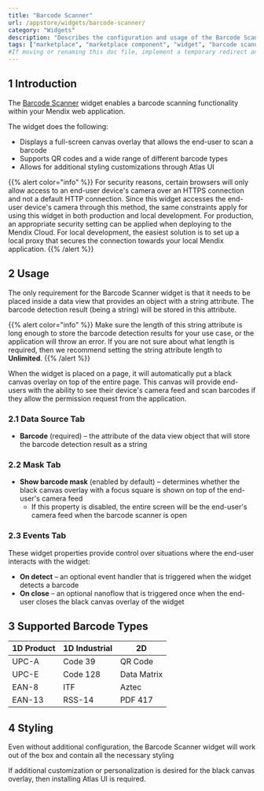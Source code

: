 ```yaml
---
title: "Barcode Scanner"
url: /appstore/widgets/barcode-scanner/
category: "Widgets"
description: "Describes the configuration and usage of the Barcode Scanner widget, which is available in the Mendix Marketplace."
tags: ["marketplace", "marketplace component", "widget", "barcode scanner", "platform support"]
#If moving or renaming this doc file, implement a temporary redirect and let the respective team know they should update the URL in the product. See Mapping to Products for more details.
---
```


## 1 Introduction

The [Barcode Scanner](https://marketplace.mendix.com/link/component/117627) widget enables a barcode scanning functionality within your Mendix web application.

The widget does the following:

* Displays a full-screen canvas overlay that allows the end-user to scan a barcode
* Supports QR codes and a wide range of different barcode types
* Allows for additional styling customizations through Atlas UI

{{% alert color="info" %}}
For security reasons, certain browsers will only allow access to an end-user device's camera over an HTTPS connection and not a default HTTP connection. Since this widget accesses the end-user device's camera through this method, the same constraints apply for using this widget in both production and local development. For production, an appropriate security setting can be applied when deploying to the Mendix Cloud. For local development, the easiest solution is to set up a local proxy that secures the connection towards your local Mendix application.
{{% /alert %}}

## 2 Usage

The only requirement for the Barcode Scanner widget is that it needs to be placed inside a data view that provides an object with a string attribute. The barcode detection result (being a string) will be stored in this attribute.

{{% alert color="info" %}}
Make sure the length of this string attribute is long enough to store the barcode detection results for your use case, or the application will throw an error. If you are not sure about what length is required, then we recommend setting the string attribute length to **Unlimited**.
{{% /alert %}}

When the widget is placed on a page, it will automatically put a black canvas overlay on top of the entire page. This canvas will provide end-users with the ability to see their device's camera feed and scan barcodes if they allow the permission request from the application.

### 2.1 Data Source Tab

* **Barcode** (required) – the attribute of the data view object that will store the barcode detection result as a string

### 2.2 Mask Tab

* **Show barcode mask** (enabled by default) – determines whether the black canvas overlay with a focus square is shown on top of the end-user's camera feed
  * If this property is disabled, the entire screen will be the end-user's camera feed when the barcode scanner is open

### 2.3 Events Tab

These widget properties provide control over situations where the end-user interacts with the widget:

* **On detect** – an optional event handler that is triggered when the widget detects a barcode
* **On close** – an optional nanoflow that is triggered once when the end-user closes the black canvas overlay of the widget

## 3 Supported Barcode Types

| 1D Product | 1D Industrial       | 2D             |
| ---------- | ------------------- | -------------- |
| UPC-A      | Code 39             | QR Code        |
| UPC-E      | Code 128            | Data Matrix    |
| EAN-8      | ITF                 | Aztec          |
| EAN-13     | RSS-14              | PDF 417        |

## 4 Styling

Even without additional configuration, the Barcode Scanner widget will work out of the box and contain all the necessary styling

If additional customization or personalization is desired for the black canvas overlay, then installing Atlas UI is required.
